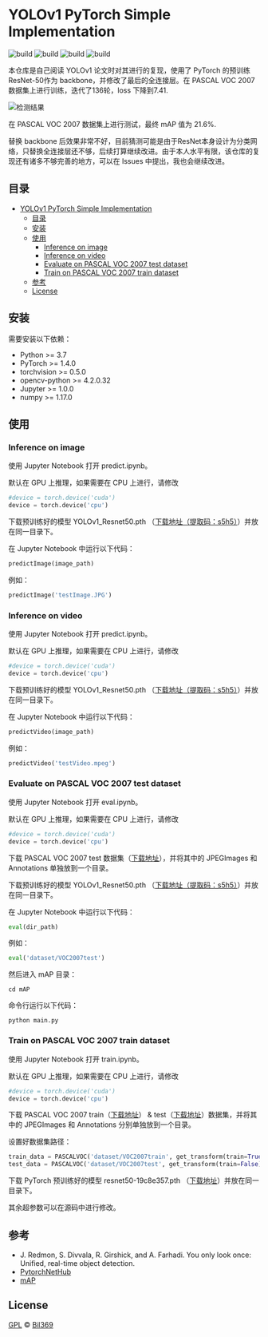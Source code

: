 # YOLOv1 PyTorch Simple Implementation
![build](https://img.shields.io/badge/build-passing-success)
![build](https://img.shields.io/badge/python-v3.7-ff68b4)
![build](https://img.shields.io/badge/pytorch-1.4.0-orange)
![build](https://img.shields.io/badge/license-GPL-blue)

本仓库是自己阅读 YOLOv1 论文时对其进行的复现，使用了 PyTorch 的预训练 ResNet-50作为 backbone，并修改了最后的全连接层。在 PASCAL VOC 2007 数据集上进行训练，迭代了136轮，loss 下降到7.41.

![检测结果](https://wx2.sbimg.cn/2020/05/14/testImage_result.jpg)

在 PASCAL VOC 2007 数据集上进行测试，最终 mAP 值为 21.6%.

替换 backbone 后效果非常不好，目前猜测可能是由于ResNet本身设计为分类网络，只替换全连接层还不够，后续打算继续改进。由于本人水平有限，该仓库的复现还有诸多不够完善的地方，可以在 Issues 中提出，我也会继续改进。

## 目录
- [YOLOv1 PyTorch Simple Implementation](#yolov1-pytorch-simple-implementation)
  - [目录](#%e7%9b%ae%e5%bd%95)
  - [安装](#%e5%ae%89%e8%a3%85)
  - [使用](#%e4%bd%bf%e7%94%a8)
    - [Inference on image](#inference-on-image)
    - [Inference on video](#inference-on-video)
    - [Evaluate on PASCAL VOC 2007 test dataset](#evaluate-on-pascal-voc-2007-test-dataset)
    - [Train on PASCAL VOC 2007 train dataset](#train-on-pascal-voc-2007-train-dataset)
  - [参考](#%e5%8f%82%e8%80%83)
  - [License](#license)
## 安装
需要安装以下依赖：
- Python >= 3.7
- PyTorch >= 1.4.0
- torchvision >= 0.5.0
- opencv-python >= 4.2.0.32
- Jupyter >= 1.0.0
- numpy >= 1.17.0
## 使用
### Inference on image
使用 Jupyter Notebook 打开 predict.ipynb。

默认在 GPU 上推理，如果需要在 CPU 上进行，请修改
```python
#device = torch.device('cuda')
device = torch.device('cpu')
```
下载预训练好的模型 YOLOv1_Resnet50.pth （[下载地址（提取码：s5h5）](https://pan.baidu.com/s/1OJe9J9Q4H0G0bxVQpImt7A)）并放在同一目录下。

在 Jupyter Notebook 中运行以下代码：
```python
predictImage(image_path)
```
例如：
```python
predictImage('testImage.JPG')
```
### Inference on video
使用 Jupyter Notebook 打开 predict.ipynb。

默认在 GPU 上推理，如果需要在 CPU 上进行，请修改
```python
#device = torch.device('cuda')
device = torch.device('cpu')
```
下载预训练好的模型 YOLOv1_Resnet50.pth （[下载地址（提取码：s5h5）](https://pan.baidu.com/s/1OJe9J9Q4H0G0bxVQpImt7A)）并放在同一目录下。

在 Jupyter Notebook 中运行以下代码：
```python
predictVideo(image_path)
```
例如：
```python
predictVideo('testVideo.mpeg')
```
### Evaluate on PASCAL VOC 2007 test dataset
使用 Jupyter Notebook 打开 eval.ipynb。

默认在 GPU 上推理，如果需要在 CPU 上进行，请修改
```python
#device = torch.device('cuda')
device = torch.device('cpu')
```

下载 PASCAL VOC 2007 test 数据集（[下载地址](http://host.robots.ox.ac.uk/pascal/VOC/voc2007/VOCtest_06-Nov-2007.tar)），并将其中的 JPEGImages 和 Annotations 单独放到一个目录。

下载预训练好的模型 YOLOv1_Resnet50.pth （[下载地址（提取码：s5h5）](https://pan.baidu.com/s/1OJe9J9Q4H0G0bxVQpImt7A)）并放在同一目录下。

在 Jupyter Notebook 中运行以下代码：
```python
eval(dir_path)
```
例如：
```python
eval('dataset/VOC2007test')
```
然后进入 mAP 目录：
```shell
cd mAP
```
命令行运行以下代码：
```shell
python main.py
```
### Train on PASCAL VOC 2007 train dataset
使用 Jupyter Notebook 打开 train.ipynb。

默认在 GPU 上推理，如果需要在 CPU 上进行，请修改
```python
#device = torch.device('cuda')
device = torch.device('cpu')
```
下载 PASCAL VOC 2007 train（[下载地址](http://host.robots.ox.ac.uk/pascal/VOC/voc2007/VOCtrainval_06-Nov-2007.tar)） & test（[下载地址](http://host.robots.ox.ac.uk/pascal/VOC/voc2007/VOCtest_06-Nov-2007.tar)）数据集，并将其中的 JPEGImages 和 Annotations 分别单独放到一个目录。

设置好数据集路径：
```python
train_data = PASCALVOC('dataset/VOC2007train', get_transform(train=True))
test_data = PASCALVOC('dataset/VOC2007test', get_transform(train=False))
```

下载 PyTorch 预训练好的模型 resnet50-19c8e357.pth （[下载地址](https://download.pytorch.org/models/resnet50-19c8e357.pth)）并放在同一目录下。

其余超参数可以在源码中进行修改。
## 参考
- J. Redmon, S. Divvala, R. Girshick, and A. Farhadi. You
only look once: Unified, real-time object detection.
- [PytorchNetHub](https://github.com/bobo0810/PytorchNetHub/tree/master/Yolov1_pytorch)
- [mAP](https://github.com/Cartucho/mAP)
## License
[GPL](https://github.com/Bil369/YOLOv1-PyTorch-Simple-Implementation/blob/master/LICENSE) &copy; [Bil369](https://github.com/Bil369)